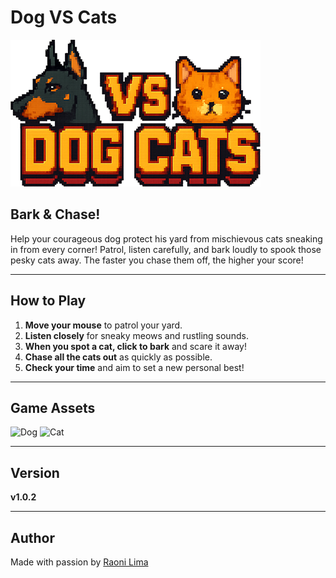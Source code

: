 # Dog VS Cats

![Dog VS Cats Header](src/img/game_header.png)

## Bark & Chase!

Help your courageous dog protect his yard from mischievous cats sneaking in from every corner! Patrol, listen carefully, and bark loudly to spook those pesky cats away. The faster you chase them off, the higher your score!

---

## How to Play

1. **Move your mouse** to patrol your yard.
2. **Listen closely** for sneaky meows and rustling sounds.
3. **When you spot a cat, click to bark** and scare it away!
4. **Chase all the cats out** as quickly as possible.
5. **Check your time** and aim to set a new personal best!

---

## Game Assets

![Dog](https://raoni.studio/games/dog-vs-cats/img/dog.png)
![Cat](https://raoni.studio/games/dog-vs-cats/img/cat.png)

---

## Version

**v1.0.2**

---

## Author

Made with passion by [Raoni Lima](https://raoni.studio)
